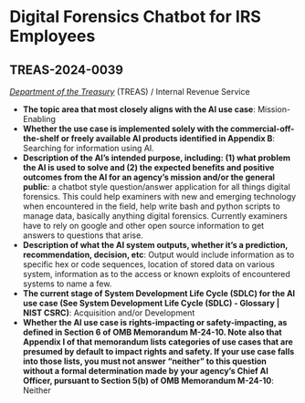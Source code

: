 # Digital Forensics Chatbot for IRS Employees
## TREAS-2024-0039
_[Department of the Treasury](<../3_agency/Department of the Treasury.md>)_ (TREAS) / Internal Revenue Service


+ **The topic area that most closely aligns with the AI use case**: Mission-Enabling
+ **Whether the use case is implemented solely with the commercial-off-the-shelf or freely available AI products identified in Appendix B**: Searching for information using AI.
+ **Description of the AI’s intended purpose, including: (1) what problem the AI is used to solve and (2) the expected benefits and positive outcomes from the AI for an agency’s mission and/or the general public**: a chatbot style question/answer application for all things digital forensics. This could help examiners with new and emerging technology when encountered in the field, help write bash and python scripts to manage data, basically anything digital forensics. Currently examiners have to rely on google and other open source information to get answers to questions that arise.
+ **Description of what the AI system outputs, whether it’s a prediction, recommendation, decision, etc**: Output would include information as to specific hex or code sequences, location of stored data on various system, information as to the access or known exploits of encountered systems to name a few.
+ **The current stage of System Development Life Cycle (SDLC) for the AI use case (See System Development Life Cycle (SDLC) - Glossary | NIST CSRC)**: Acquisition and/or Development
+ **Whether the AI use case is rights-impacting or safety-impacting, as defined in Section 6 of OMB Memorandum M-24-10. Note also that Appendix I of that memorandum lists categories of use cases that are presumed by default to impact rights and safety. If your use case falls into those lists, you must not answer “neither” to this question without a formal determination made by your agency’s Chief AI Officer, pursuant to Section 5(b) of OMB Memorandum M-24-10**: Neither